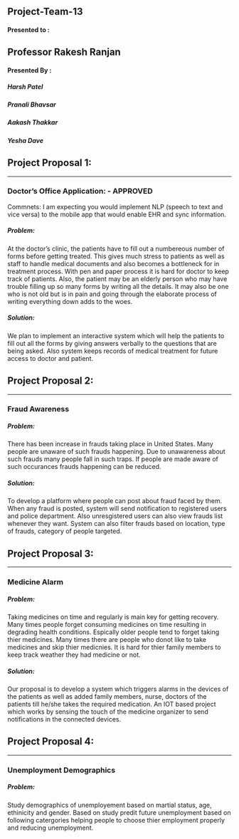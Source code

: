 ## Project-Team-13

#### Presented to :
Professor Rakesh Ranjan
--------------

#### Presented By :
##### Harsh Patel  
##### Pranali Bhavsar
##### Aakash Thakkar 
##### Yesha Dave


## Project Proposal 1:
--------------------------------
### Doctor’s Office Application:  - APPROVED 
Commnets: I am expecting you would implement NLP (speech to text and vice versa) to the mobile app that would enable EHR and sync information.

##### Problem: 
At the doctor’s clinic, the patients have to fill out a numbereous number of forms before getting treated. This gives much stress to patients as well as staff to handle medical documents and also becomes a bottleneck for in treatment process. With pen and paper process it is hard for doctor to keep track of patients. Also, the patient may be an elderly person who may have trouble filling up so many forms by writing all the details. It may also be one who is not old but is in pain and going through the elaborate process of writing everything down adds to the woes. 

##### Solution: 
We plan to implement an interactive system which will help the patients to fill out all the forms by giving answers verbally to the questions that are being asked. Also system keeps records of medical treatment for future access to doctor and patient.


## Project Proposal 2:
--------------------------------

### Fraud Awareness

##### Problem: 
There has been increase in frauds taking place in United States. Many people are unaware of such frauds happening. Due to unawareness about such frauds many people fall in such traps. If people are made aware of such occurances frauds happening can be reduced. 

##### Solution: 
To develop a platform where people can post about fraud faced by them. When any fraud is posted, system will send notification to registered users and police department. Also unresgistered users can also view frauds list whenever they want. System can also filter frauds based on location, type of frauds, category of people targeted. 

## Project Proposal 3:
--------------------------------
### Medicine Alarm

##### Problem:
Taking medicines on time and regularly is main key for getting recovery. Many times people forget consuming medicines on time resulting in degrading health conditions. Espically older people tend to forget taking thier medicines. Many times there are people who donot like to take medicines and skip thier medicnies. It is hard for thier family members to keep track weather they had medicine or not. 

##### Solution:
Our proposal is to develop a system which triggers alarms in the devices of the patients as well as added
family members, nurse, doctors of the patients till he/she takes the required medication. An IOT based project which works by
sensing the touch of the medicine organizer to send notifications in the connected devices.

## Project Proposal 4:
--------------------------------

### Unemployment Demographics

##### Problem:
Study demographics of unemployement based on martial status, age, ethinicity and gender. Based on study predit future unemployment based on following catergories helping people to choose thier employment properly and reducing unemployment. 
